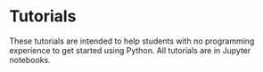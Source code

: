 # Tutorials
These tutorials are intended to help students with no programming experience to get started using Python.  All tutorials are in Jupyter notebooks.
